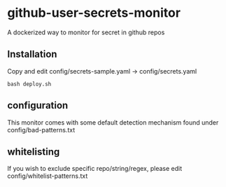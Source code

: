 # github-user-secrets-monitor
A dockerized way to monitor for secret in github repos

## Installation
Copy and edit config/secrets-sample.yaml -> config/secrets.yaml
```
bash deploy.sh
```

## configuration
This monitor comes with some default detection mechanism found under config/bad-patterns.txt

## whitelisting
If you wish to exclude specific repo/string/regex, please edit config/whitelist-patterns.txt
